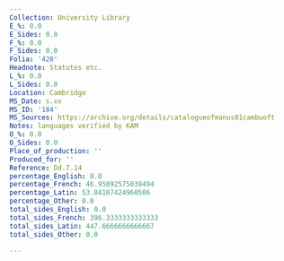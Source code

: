```yaml
---
Collection: University Library
E_%: 0.0
E_Sides: 0.0
F_%: 0.0
F_Sides: 0.0
Folia: '420'
Headnote: Statutes etc.
L_%: 0.0
L_Sides: 0.0
Location: Cambridge
MS_Date: s.xv
MS_ID: '184'
MS_Sources: https://archive.org/details/catalogueofmanus01cambuoft
Notes: languages verified by KAM
O_%: 0.0
O_Sides: 0.0
Place_of_production: ''
Produced_for: ''
Reference: Dd.7.14
percentage_English: 0.0
percentage_French: 46.95892575039494
percentage_Latin: 53.04107424960506
percentage_Other: 0.0
total_sides_English: 0.0
total_sides_French: 396.3333333333333
total_sides_Latin: 447.6666666666667
total_sides_Other: 0.0

---
```

